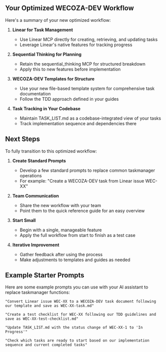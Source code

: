 ## Your Optimized WECOZA-DEV Workflow

Here's a summary of your new optimized workflow:

1. **Linear for Task Management**
   - Use Linear MCP directly for creating, retrieving, and updating tasks
   - Leverage Linear's native features for tracking progress

2. **Sequential Thinking for Planning**
   - Retain the sequential_thinking MCP for structured breakdown
   - Apply this to new features before implementation

3. **WECOZA-DEV Templates for Structure**
   - Use your new file-based template system for comprehensive task documentation
   - Follow the TDD approach defined in your guides

4. **Task Tracking in Your Codebase**
   - Maintain TASK_LIST.md as a codebase-integrated view of your tasks
   - Track implementation sequence and dependencies there

## Next Steps

To fully transition to this optimized workflow:

1. **Create Standard Prompts**
   - Develop a few standard prompts to replace common taskmanager operations
   - For example: "Create a WECOZA-DEV task from Linear issue WEC-XX"

2. **Team Communication**
   - Share the new workflow with your team
   - Point them to the quick reference guide for an easy overview

3. **Start Small**
   - Begin with a single, manageable feature
   - Apply the full workflow from start to finish as a test case

4. **Iterative Improvement**
   - Gather feedback after using the process
   - Make adjustments to templates and guides as needed

## Example Starter Prompts

Here are some example prompts you can use with your AI assistant to replace taskmanager functions:

```
"Convert Linear issue WEC-XX to a WECOZA-DEV task document following our template and save as WEC-XX-task.md"

"Create a test checklist for WEC-XX following our TDD guidelines and save as WEC-XX-test-checklist.md"

"Update TASK_LIST.md with the status change of WEC-XX-1 to 'In Progress'"

"Check which tasks are ready to start based on our implementation sequence and current completed tasks"
```
